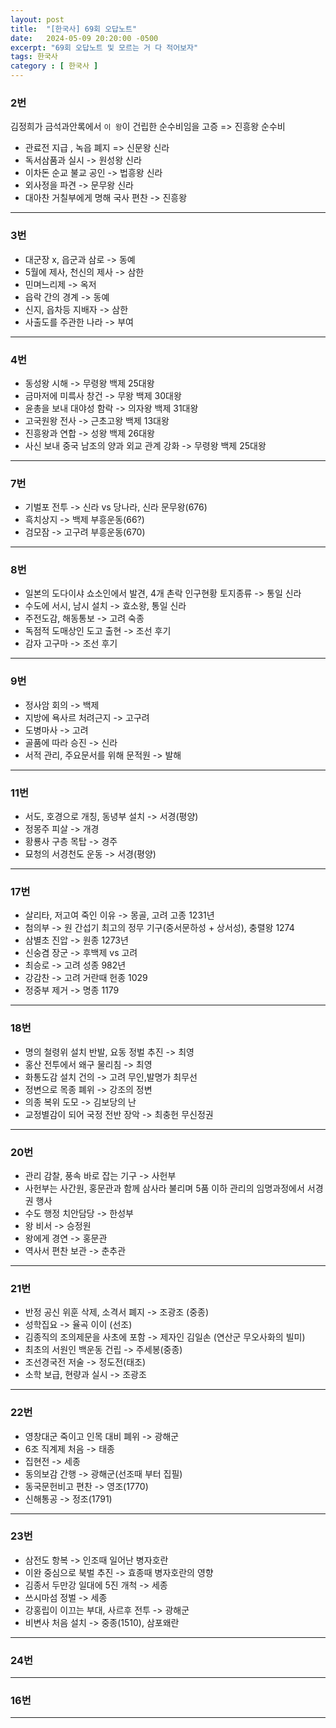 ```yaml
---
layout: post
title:  "[한국사] 69회 오답노트"
date:   2024-05-09 20:20:00 -0500
excerpt: "69회 오답노트 및 모르는 거 다 적어보자"
tags: 한국사
category : [ 한국사 ]
---
```


### 2번

김정희가 금석과안록에서 `이 왕`이 건립한 순수비임을 고증 => 진흥왕 순수비  
+ 관료전 지급 , 녹읍 폐지 => 신문왕 신라
+ 독서삼품과 실시 -> 원성왕 신라
+ 이차돈 순교 불교 공인 -> 법흥왕 신라
+ 외사정을 파견 -> 문무왕 신라
+ 대아찬 거칠부에게 명해 국사 편찬 -> 진흥왕

---

### 3번

+ 대군장 x, 읍군과 삼로 -> 동예
+ 5월에 제사, 천신의 제사 -> 삼한
+ 민며느리제 -> 옥저
+ 읍락 간의 경계 -> 동예
+ 신지, 읍차등 지배자 -> 삼한
+ 사출도를 주관한 나라 -> 부여

---

### 4번

+ 동성왕 시해 -> 무령왕 백제 25대왕
+ 금마저에 미륵사 창건 -> 무왕 백제 30대왕
+ 윤총을 보내 대야성 함락 -> 의자왕 백제 31대왕
+ 고국원왕 전사 -> 근초고왕 백제 13대왕
+ 진흥왕과 연합 -> 성왕 백제 26대왕
+ 사신 보내 중국 남조의 양과 외교 관계 강화 -> 무령왕 백제 25대왕

---

### 7번

+ 기벌포 전투 -> 신라 vs 당나라, 신라 문무왕(676)
+ 흑치상지 -> 백제 부흥운동(66?)
+ 검모잠 -> 고구려 부흥운동(670)

---

### 8번

+ 일본의 도다이샤 쇼소인에서 발견, 4개 촌락 인구현황 토지종류 -> 통일 신라
+ 수도에 서시, 남시 설치 -> 효소왕, 통일 신라
+ 주전도감, 해동통보 -> 고려 숙종
+ 독점적 도매상인 도고 출현 -> 조선 후기
+ 감자 고구마 -> 조선 후기

---

### 9번

+ 정사암 회의 -> 백제
+ 지방에 욕사르 처려근지 -> 고구려
+ 도병마사 -> 고려
+ 골품에 따라 승진 -> 신라
+ 서적 관리, 주요문서를 위해 문적원 -> 발해

---

### 11번

+ 서도, 호경으로 개칭, 동녕부 설치 -> 서경(평양)
+ 정몽주 피살 -> 개경
+ 황룡사 구층 목탑 -> 경주
+ 묘청의 서경천도 운동 -> 서경(평양)

---

### 17번

+ 살리타, 저고여 죽인 이유 -> 몽골, 고려 고종 1231년
+ 첨의부 -> 원 간섭기 최고의 정무 기구(중서문하성 + 상서성), 충렬왕 1274
+ 삼별초 진압 -> 원종 1273년
+ 신숭겸 장군 -> 후백제 vs 고려
+ 최승로 -> 고려 성종 982년
+ 강감찬 -> 고려 거란때 헌종 1029
+ 정중부 제거 -> 명종 1179

---

### 18번

+ 명의 철령위 설치 반발, 요동 정벌 추진 -> 최영
+ 홍산 전투에서 왜구 물리침 -> 최영
+ 화통도감 설치 건의 -> 고려 무인,발명가 최무선
+ 정변으로 목종 폐위 -> 강조의 정변
+ 의종 복위 도모 -> 김보당의 난
+ 교정별감이 되어 국정 전반 장악 -> 최충헌 무신정권

---

### 20번

+ 관리 감찰, 풍속 바로 잡는 기구 -> 사헌부
+ 사헌부는 사간원, 홍문관과 함께 삼사라 불리며 5품 이하 관리의 임명과정에서 서경권 행사
+ 수도 행정 치안담당 -> 한성부
+ 왕 비서 -> 승정원
+ 왕에게 경연 -> 홍문관
+ 역사서 편찬 보관 -> 춘추관

---

### 21번

+ 반정 공신 위훈 삭제, 소격서 폐지 -> 조광조 (중종)
+ 성학집요 -> 율곡 이이 (선조)
+ 김종직의 조의제문을 사초에 포함 -> 제자인 김일손 (연산군 무오사화의 빌미)
+ 최초의 서원인 백운동 건립 -> 주세봉(중종)
+ 조선경국전 저술 -> 정도전(태조)
+ 소학 보급, 현량과 실시 -> 조광조

---

### 22번

+ 영창대군 죽이고 인목 대비 폐위 -> 광해군
+ 6조 직계제 처음 -> 태종
+ 집현전 -> 세종
+ 동의보감 간행 -> 광해군(선조때 부터 집필)
+ 동국문헌비고 편찬 -> 영조(1770)
+ 신해통공 -> 정조(1791)

---

### 23번

+ 삼전도 항복 -> 인조때 일어난 병자호란
+ 이완 중심으로 북벌 추진 -> 효종때 병자호란의 영향
+ 김종서 두만강 일대에 5진 개척 -> 세종
+ 쓰시마섬 정벌 -> 세종
+ 강홍립이 이끄는 부대, 사르후 전투 -> 광해군
+ 비변사 처음 설치 -> 중종(1510), 삼포왜란


---

### 24번

---

### 16번

---


